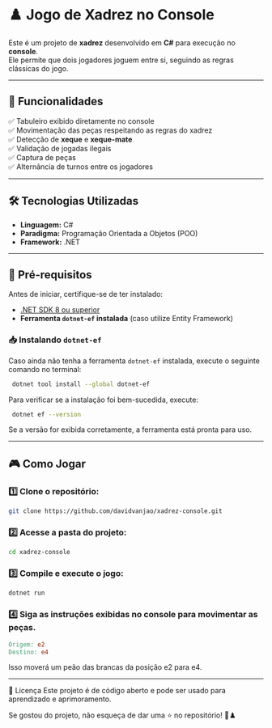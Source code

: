 # ♟️ Jogo de Xadrez no Console  

Este é um projeto de **xadrez** desenvolvido em **C#** para execução no **console**.  
Ele permite que dois jogadores joguem entre si, seguindo as regras clássicas do jogo.  

---

## 🚀 Funcionalidades  

✅ Tabuleiro exibido diretamente no console  
✅ Movimentação das peças respeitando as regras do xadrez  
✅ Detecção de **xeque** e **xeque-mate**  
✅ Validação de jogadas ilegais  
✅ Captura de peças  
✅ Alternância de turnos entre os jogadores  

---

## 🛠 Tecnologias Utilizadas  

- **Linguagem:** C#  
- **Paradigma:** Programação Orientada a Objetos (POO)  
- **Framework:** .NET  

---

## 📌 Pré-requisitos 

Antes de iniciar, certifique-se de ter instalado:  

- [.NET SDK 8 ou superior](https://dotnet.microsoft.com/en-us/download)  
- **Ferramenta `dotnet-ef` instalada** (caso utilize Entity Framework)  

### 📥 Instalando `dotnet-ef`  

Caso ainda não tenha a ferramenta `dotnet-ef` instalada, execute o seguinte comando no terminal:

```bash
 dotnet tool install --global dotnet-ef
```

Para verificar se a instalação foi bem-sucedida, execute:

```bash
 dotnet ef --version
```

Se a versão for exibida corretamente, a ferramenta está pronta para uso.

---

## 🎮 Como Jogar  

### 1️⃣ Clone o repositório:  
```sh
git clone https://github.com/davidvanjao/xadrez-console.git
```

### 2️⃣ Acesse a pasta do projeto:

```sh
cd xadrez-console
```

### 3️⃣ Compile e execute o jogo:

```sh
dotnet run
```

### 4️⃣ Siga as instruções exibidas no console para movimentar as peças.

```makefile
Origem: e2  
Destino: e4  
```
Isso moverá um peão das brancas da posição e2 para e4.

---

📜 Licença
Este projeto é de código aberto e pode ser usado para aprendizado e aprimoramento.

Se gostou do projeto, não esqueça de dar uma ⭐ no repositório! 🚀♟️